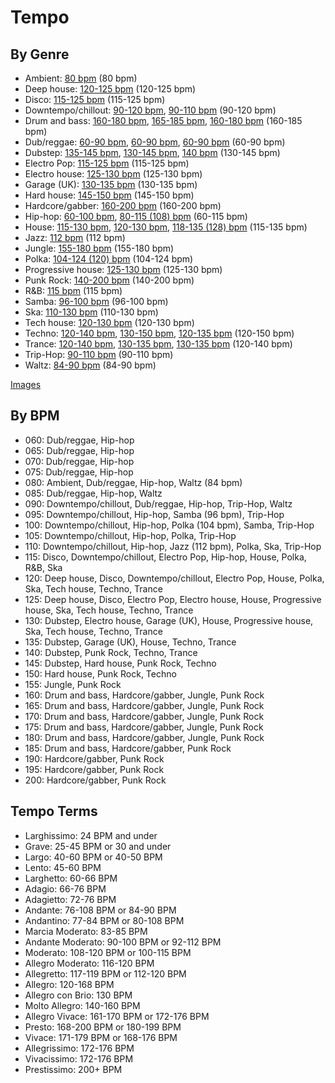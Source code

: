 # Tempo

## By Genre

- Ambient: [80 bpm](https://soundprogramming.net/synthesis/bpm-by-musical-genre/) (80 bpm)
- Deep house: [120-125 bpm](http://www.digitaldjhub.com/average-bpm-of-music/) (120-125 bpm)
- Disco: [115-125 bpm](https://soundprogramming.net/synthesis/bpm-by-musical-genre/) (115-125 bpm)
- Downtempo/chillout: [90-120 bpm](http://www.digitaldjhub.com/average-bpm-of-music/), [90-110 bpm](https://soundprogramming.net/synthesis/bpm-by-musical-genre/) (90-120 bpm)
- Drum and bass: [160-180 bpm](https://learningmusic.ableton.com/make-beats/tempo-and-genre.html), [165-185 bpm](http://www.digitaldjhub.com/average-bpm-of-music/), [160-180 bpm](https://soundprogramming.net/synthesis/bpm-by-musical-genre/) (160-185 bpm)
- Dub/reggae: [60-90 bpm](https://learningmusic.ableton.com/make-beats/tempo-and-genre.html), [60-90 bpm](http://www.digitaldjhub.com/average-bpm-of-music/), [60-90 bpm](https://soundprogramming.net/synthesis/bpm-by-musical-genre/) (60-90 bpm)
- Dubstep: [135-145 bpm](https://learningmusic.ableton.com/make-beats/tempo-and-genre.html), [130-145 bpm](http://www.digitaldjhub.com/average-bpm-of-music/), [140 bpm](https://soundprogramming.net/synthesis/bpm-by-musical-genre/) (130-145 bpm)
- Electro Pop: [115-125 bpm](https://soundprogramming.net/synthesis/bpm-by-musical-genre/) (115-125 bpm)
- Electro house: [125-130 bpm](http://www.digitaldjhub.com/average-bpm-of-music/) (125-130 bpm)
- Garage (UK): [130-135 bpm](https://soundprogramming.net/synthesis/bpm-by-musical-genre/) (130-135 bpm)
- Hard house: [145-150 bpm](http://www.digitaldjhub.com/average-bpm-of-music/) (145-150 bpm)
- Hardcore/gabber: [160-200 bpm](http://www.digitaldjhub.com/average-bpm-of-music/) (160-200 bpm)
- Hip-hop: [60-100 bpm](https://learningmusic.ableton.com/make-beats/tempo-and-genre.html), [80-115 (108) bpm](https://soundprogramming.net/synthesis/bpm-by-musical-genre/) (60-115 bpm)
- House: [115-130 bpm](https://learningmusic.ableton.com/make-beats/tempo-and-genre.html), [120-130 bpm](http://www.digitaldjhub.com/average-bpm-of-music/), [118-135 (128) bpm](https://soundprogramming.net/synthesis/bpm-by-musical-genre/) (115-135 bpm)
- Jazz: [112 bpm](https://soundprogramming.net/synthesis/bpm-by-musical-genre/) (112 bpm)
- Jungle: [155-180 bpm](http://www.digitaldjhub.com/average-bpm-of-music/) (155-180 bpm)
- Polka: [104-124 (120) bpm](https://soundprogramming.net/synthesis/bpm-by-musical-genre/) (104-124 bpm)
- Progressive house: [125-130 bpm](http://www.digitaldjhub.com/average-bpm-of-music/) (125-130 bpm)
- Punk Rock: [140-200 bpm](https://soundprogramming.net/synthesis/bpm-by-musical-genre/) (140-200 bpm)
- R&B: [115 bpm](https://soundprogramming.net/synthesis/bpm-by-musical-genre/) (115 bpm)
- Samba: [96-100 bpm](https://soundprogramming.net/synthesis/bpm-by-musical-genre/) (96-100 bpm)
- Ska: [110-130 bpm](https://soundprogramming.net/synthesis/bpm-by-musical-genre/) (110-130 bpm)
- Tech house: [120-130 bpm](http://www.digitaldjhub.com/average-bpm-of-music/) (120-130 bpm)
- Techno: [120-140 bpm](https://learningmusic.ableton.com/make-beats/tempo-and-genre.html), [130-150 bpm](http://www.digitaldjhub.com/average-bpm-of-music/), [120-135 bpm](https://soundprogramming.net/synthesis/bpm-by-musical-genre/) (120-150 bpm)
- Trance: [120-140 bpm](https://learningmusic.ableton.com/make-beats/tempo-and-genre.html), [130-135 bpm](http://www.digitaldjhub.com/average-bpm-of-music/), [130-135 bpm](https://soundprogramming.net/synthesis/bpm-by-musical-genre/) (120-140 bpm)
- Trip-Hop: [90-110 bpm](https://soundprogramming.net/synthesis/bpm-by-musical-genre/) (90-110 bpm)
- Waltz: [84-90 bpm](https://soundprogramming.net/synthesis/bpm-by-musical-genre/) (84-90 bpm)

[Images](https://www.quora.com/What-are-the-different-genres-of-EDM-and-how-can-you-identify-them)

## By BPM

- 060: Dub/reggae, Hip-hop
- 065: Dub/reggae, Hip-hop
- 070: Dub/reggae, Hip-hop
- 075: Dub/reggae, Hip-hop
- 080: Ambient, Dub/reggae, Hip-hop, Waltz (84 bpm)
- 085: Dub/reggae, Hip-hop, Waltz
- 090: Downtempo/chillout, Dub/reggae, Hip-hop, Trip-Hop, Waltz
- 095: Downtempo/chillout, Hip-hop, Samba (96 bpm), Trip-Hop
- 100: Downtempo/chillout, Hip-hop, Polka (104 bpm), Samba, Trip-Hop
- 105: Downtempo/chillout, Hip-hop, Polka, Trip-Hop
- 110: Downtempo/chillout, Hip-hop, Jazz (112 bpm), Polka, Ska, Trip-Hop
- 115: Disco, Downtempo/chillout, Electro Pop, Hip-hop, House, Polka, R&B, Ska
- 120: Deep house, Disco, Downtempo/chillout, Electro Pop, House, Polka, Ska, Tech house, Techno, Trance
- 125: Deep house, Disco, Electro Pop, Electro house, House, Progressive house, Ska, Tech house, Techno, Trance
- 130: Dubstep, Electro house, Garage (UK), House, Progressive house, Ska, Tech house, Techno, Trance
- 135: Dubstep, Garage (UK), House, Techno, Trance
- 140: Dubstep, Punk Rock, Techno, Trance
- 145: Dubstep, Hard house, Punk Rock, Techno
- 150: Hard house, Punk Rock, Techno
- 155: Jungle, Punk Rock
- 160: Drum and bass, Hardcore/gabber, Jungle, Punk Rock
- 165: Drum and bass, Hardcore/gabber, Jungle, Punk Rock
- 170: Drum and bass, Hardcore/gabber, Jungle, Punk Rock
- 175: Drum and bass, Hardcore/gabber, Jungle, Punk Rock
- 180: Drum and bass, Hardcore/gabber, Jungle, Punk Rock
- 185: Drum and bass, Hardcore/gabber, Punk Rock
- 190: Hardcore/gabber, Punk Rock
- 195: Hardcore/gabber, Punk Rock
- 200: Hardcore/gabber, Punk Rock

## Tempo Terms

- Larghissimo: 24 BPM and under
- Grave: 25-45 BPM or 30 and under
- Largo: 40-60 BPM or 40-50 BPM
- Lento: 45-60 BPM
- Larghetto: 60-66 BPM
- Adagio: 66-76 BPM
- Adagietto: 72-76 BPM
- Andante: 76-108 BPM or 84-90 BPM
- Andantino: 77-84 BPM or 80-108 BPM
- Marcia Moderato: 83-85 BPM
- Andante Moderato: 90-100 BPM or 92-112 BPM
- Moderato: 108-120 BPM or 100-115 BPM
- Allegro Moderato: 116-120 BPM
- Allegretto: 117-119 BPM or 112-120 BPM
- Allegro: 120-168 BPM
- Allegro con Brio: 130 BPM
- Molto Allegro: 140-160 BPM
- Allegro Vivace: 161-170 BPM or 172-176 BPM
- Presto: 168-200 BPM or 180-199 BPM
- Vivace: 171-179 BPM or 168-176 BPM
- Allegrissimo: 172-176 BPM
- Vivacissimo: 172-176 BPM
- Prestissimo: 200+ BPM
